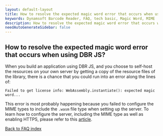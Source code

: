 ```yaml
---
layout: default-layout
title: How to resolve the expected magic word error that occurs when using DBR JS?
keywords: Dynamsoft Barcode Reader, FAQ, tech basic, Magic Word, MIME
description: How to resolve the expected magic word error that occurs when using DBR JS?
needAutoGenerateSidebar: false
---
```


## How to resolve the expected magic word error that occurs when using DBR JS?

When you build an application using DBR JS, and you choose to self-host the resources on your own server by getting a copy of the resource files of the library, there is a chance that you could run into an error along the lines of:

`Failed to get license info: WebAssembly.instantiate(): expected magic word...`

This error is most probably happening because you failed to configure the MIME types to include the `.wasm` file type when setting up the server. To learn how to configure the server, including the MIME type as well as enabling HTTPS, please refer to this [article](https://www.dynamsoft.com/barcode-reader/programming/javascript/user-guide/?ver=latest#step-two-configure-the-server).

[Back to FAQ index](index.md)
